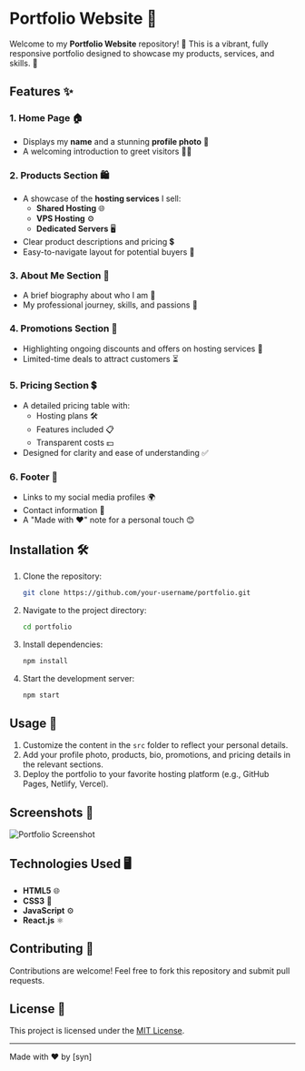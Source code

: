 # Portfolio Website 🌟

Welcome to my **Portfolio Website** repository! 🎉 This is a vibrant, fully responsive portfolio designed to showcase my products, services, and skills. 🚀

## Features ✨

### 1. **Home Page** 🏠
   - Displays my **name** and a stunning **profile photo** 📸
   - A welcoming introduction to greet visitors 🙋‍♂️

### 2. **Products Section** 🛍️
   - A showcase of the **hosting services** I sell:
     - **Shared Hosting** 🌐
     - **VPS Hosting** ⚙️
     - **Dedicated Servers** 🖥️
   - Clear product descriptions and pricing 💲
   - Easy-to-navigate layout for potential buyers 🛒

### 3. **About Me Section** 📝
   - A brief biography about who I am 🌟
   - My professional journey, skills, and passions 💼

### 4. **Promotions Section** 🎁
   - Highlighting ongoing discounts and offers on hosting services 🎉
   - Limited-time deals to attract customers ⏳

### 5. **Pricing Section** 💲
   - A detailed pricing table with:
     - Hosting plans 🛠️
     - Features included 📋
     - Transparent costs 💵
   - Designed for clarity and ease of understanding ✅

### 6. **Footer** 📜
   - Links to my social media profiles 🌍
   - Contact information 📧
   - A "Made with ❤️" note for a personal touch 😊

## Installation 🛠️

1. Clone the repository:
   ```bash
   git clone https://github.com/your-username/portfolio.git
   ```
2. Navigate to the project directory:
   ```bash
   cd portfolio
   ```
3. Install dependencies:
   ```bash
   npm install
   ```
4. Start the development server:
   ```bash
   npm start
   ```

## Usage 🚀

1. Customize the content in the `src` folder to reflect your personal details.
2. Add your profile photo, products, bio, promotions, and pricing details in the relevant sections.
3. Deploy the portfolio to your favorite hosting platform (e.g., GitHub Pages, Netlify, Vercel).

## Screenshots 📸

![Portfolio Screenshot](https://via.placeholder.com/600x400?text=Portfolio+Screenshot)

## Technologies Used 🖥️

- **HTML5** 🌐
- **CSS3** 🎨
- **JavaScript** ⚙️
- **React.js** ⚛️

## Contributing 🤝

Contributions are welcome! Feel free to fork this repository and submit pull requests.

## License 📜

This project is licensed under the [MIT License](LICENSE).

---

Made with ❤️ by [syn]
